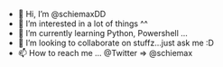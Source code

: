 - 👋 Hi, I’m @schiemaxDD
- 👀 I’m interested in a lot of things ^^
- 🌱 I’m currently learning Python, Powershell ...
- 💞️ I’m looking to collaborate on stuffz...just ask me :D
- 📫 How to reach me ... @Twitter => @schiemax

<!---
schiemaxDD/schiemaxDD is a ✨ special ✨ repository because its `README.md` (this file) appears on your GitHub profile.
You can click the Preview link to take a look at your changes.
--->
